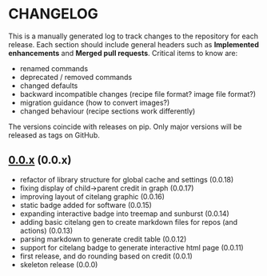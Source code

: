 # CHANGELOG

This is a manually generated log to track changes to the repository for each release.
Each section should include general headers such as **Implemented enhancements**
and **Merged pull requests**. Critical items to know are:

 - renamed commands
 - deprecated / removed commands
 - changed defaults
 - backward incompatible changes (recipe file format? image file format?)
 - migration guidance (how to convert images?)
 - changed behaviour (recipe sections work differently)

The versions coincide with releases on pip. Only major versions will be released as tags on GitHub.

## [0.0.x](https://github.com/vsoch/citelang/tree/main) (0.0.x)
 - refactor of library structure for global cache and settings (0.0.18)
 - fixing display of child->parent credit in graph (0.0.17)
 - improving layout of citelang graphic (0.0.16)
 - static badge added for software (0.0.15)
 - expanding interactive badge into treemap and sunburst (0.0.14)
 - adding basic citelang gen to create markdown files for repos (and actions) (0.0.13)
 - parsing markdown to generate credit table (0.0.12)
 - support for citelang badge to generate interactive html page (0.0.11)
 - first release, and do rounding based on credit (0.0.1)
 - skeleton release (0.0.0)
